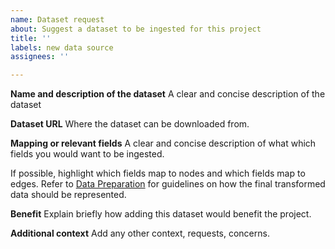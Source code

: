 ```yaml
---
name: Dataset request
about: Suggest a dataset to be ingested for this project
title: ''
labels: new data source
assignees: ''

---
```


**Name and description of the dataset**
A clear and concise description of the dataset

**Dataset URL**
Where the dataset can be downloaded from.

**Mapping or relevant fields**
A clear and concise description of what which fields you would want to be ingested.

If possible, highlight which fields map to nodes and which fields map to edges.
Refer to [Data Preparation](https://github.com/NCATS-Tangerine/kgx/blob/master/data-preparation.md) for guidelines on how the final transformed data should be represented.

**Benefit**
Explain briefly how adding this dataset would benefit the project.

**Additional context**
Add any other context, requests, concerns.
